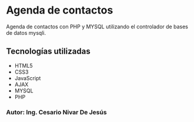 # Agenda de contactos

Agenda de contactos con PHP y MYSQL utilizando el controlador de bases de datos mysqli.

## Tecnologías utilizadas
- HTML5
- CSS3
- JavaScript
- AJAX
- MYSQL
- PHP

### Autor: Ing. Cesario Nivar De Jesús

